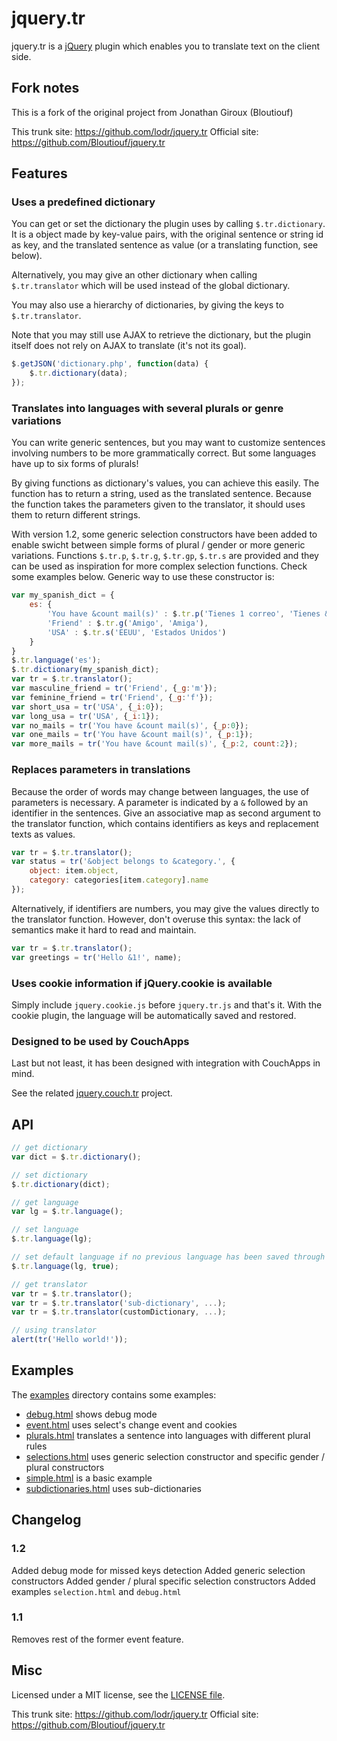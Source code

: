jquery.tr
=========

jquery.tr is a [jQuery](http://jquery.com/) plugin which enables you to translate text on the client side.

Fork notes
-----------

This is a fork of the original project from Jonathan Giroux (Bloutiouf)

This trunk site: https://github.com/lodr/jquery.tr 
Official site: https://github.com/Bloutiouf/jquery.tr

Features
--------

### Uses a predefined dictionary

You can get or set the dictionary the plugin uses by calling `$.tr.dictionary`. It is a object made by key-value pairs, with the original sentence or string id as key, and the translated sentence as value (or a translating function, see below).

Alternatively, you may give an other dictionary when calling `$.tr.translator` which will be used instead of the global dictionary.

You may also use a hierarchy of dictionaries, by giving the keys to `$.tr.translator`.  

Note that you may still use AJAX to retrieve the dictionary, but the plugin itself does not rely on AJAX to translate (it's not its goal).

```javascript
$.getJSON('dictionary.php', function(data) {
	$.tr.dictionary(data);
});
```

### Translates into languages with several plurals or genre variations

You can write generic sentences, but you may want to customize sentences involving numbers to be more grammatically correct. But some languages have up to six forms of plurals!

By giving functions as dictionary's values, you can achieve this easily. The function has to return a string, used as the translated sentence. Because the function takes the parameters given to the translator, it should uses them to return different strings.

With version 1.2, some generic selection constructors have been added to enable swicht between simple forms of plural / gender or more generic variations. Functions `$.tr.p`, `$.tr.g`, `$.tr.gp`, `$.tr.s` are provided and they can be used as inspiration for more complex selection functions. Check some examples below. Generic way to use these constructor is:

```javascript
var my_spanish_dict = {
    es: { 
		'You have &count mail(s)' : $.tr.p('Tienes 1 correo', 'Tienes &count correos', 'No tienes correos'),
        'Friend' : $.tr.g('Amigo', 'Amiga'),
		'USA' : $.tr.s('EEUU', 'Estados Unidos')
	}
}
$.tr.language('es');
$.tr.dictionary(my_spanish_dict);
var tr = $.tr.translator();
var masculine_friend = tr('Friend', {_g:'m'});
var feminine_friend = tr('Friend', {_g:'f'});
var short_usa = tr('USA', {_i:0});
var long_usa = tr('USA', {_i:1});
var no_mails = tr('You have &count mail(s)', {_p:0});
var one_mails = tr('You have &count mail(s)', {_p:1});
var more_mails = tr('You have &count mail(s)', {_p:2, count:2});
```

### Replaces parameters in translations

Because the order of words may change between languages, the use of parameters is necessary. A parameter is indicated by a `&` followed by an identifier in the sentences. Give an associative map as second argument to the translator function, which contains identifiers as keys and replacement texts as values.

```javascript
var tr = $.tr.translator();
var status = tr('&object belongs to &category.', {
	object: item.object,
	category: categories[item.category].name
});
```

Alternatively, if identifiers are numbers, you may give the values directly to the translator function. However, don't overuse this syntax: the lack of semantics make it hard to read and maintain.

```javascript
var tr = $.tr.translator();
var greetings = tr('Hello &1!', name);
```

### Uses cookie information if jQuery.cookie is available

Simply include `jquery.cookie.js` before `jquery.tr.js` and that's it. With the cookie plugin, the language will be automatically saved and restored.

### Designed to be used by CouchApps

Last but not least, it has been designed with integration with CouchApps in mind.

See the related [jquery.couch.tr](https://github.com/Bloutiouf/jquery.couch.tr) project. 

API
-----

```javascript
// get dictionary
var dict = $.tr.dictionary();

// set dictionary
$.tr.dictionary(dict);

// get language
var lg = $.tr.language();

// set language
$.tr.language(lg);

// set default language if no previous language has been saved through cookies
$.tr.language(lg, true);

// get translator
var tr = $.tr.translator();
var tr = $.tr.translator('sub-dictionary', ...);
var tr = $.tr.translator(customDictionary, ...);

// using translator
alert(tr('Hello world!'));
```

Examples
--------

The [examples](https://github.com/lodr/jquery.tr/blob/master/examples) directory contains some examples:

* [debug.html](https://github.com/lodr/jquery.tr/blob/master/examples/debug.html) shows debug mode
* [event.html](https://github.com/lodr/jquery.tr/blob/master/examples/event.html) uses select's change event and cookies
* [plurals.html](https://github.com/lodr/jquery.tr/blob/master/examples/plurals.html) translates a sentence into languages with different plural rules
* [selections.html](https://github.com/lodr/jquery.tr/blob/master/examples/selections.html) uses generic selection constructor and specific gender / plural constructors
* [simple.html](https://github.com/lodr/jquery.tr/blob/master/examples/simple.html) is a basic example
* [subdictionaries.html](https://github.com/lodr/jquery.tr/blob/master/examples/subdictionaries.html) uses sub-dictionaries

Changelog
---------

### 1.2

Added debug mode for missed keys detection
Added generic selection constructors
Added gender / plural specific selection constructors
Added examples `selection.html` and `debug.html`

### 1.1

Removes rest of the former event feature.

Misc
----

Licensed under a MIT license, see the [LICENSE file](https://github.com/lodr/jquery.tr/blob/master/LICENSE).

This trunk site: https://github.com/lodr/jquery.tr 
Official site: https://github.com/Bloutiouf/jquery.tr
